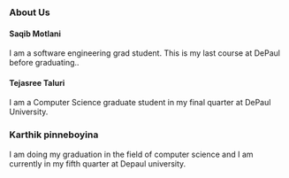 ### About Us
#### Saqib Motlani
I am a software engineering grad student. This is my last course at DePaul before graduating..

#### Tejasree Taluri
I am a Computer Science graduate student in my final quarter at DePaul University.

### Karthik pinneboyina
I am doing my graduation in the field of computer science and I am currently in my fifth quarter at Depaul university.

